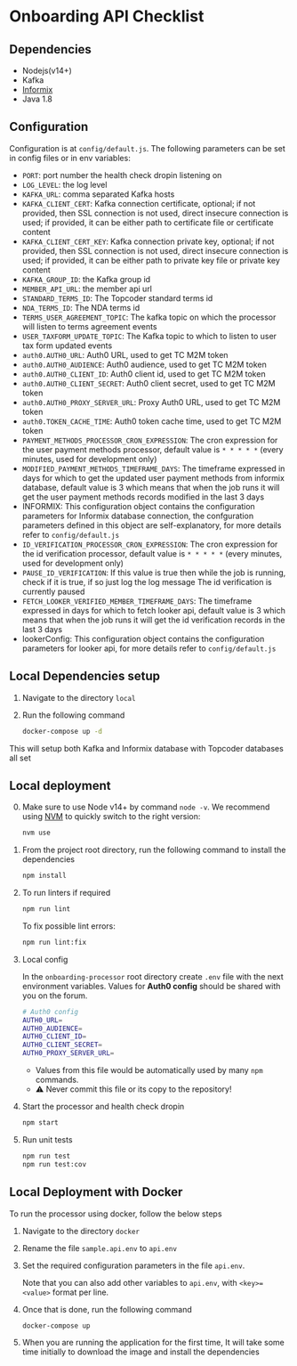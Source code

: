 # Onboarding API Checklist 

## Dependencies

- Nodejs(v14+)
- Kafka
- [Informix](https://www.ibm.com/products/informix)
- Java 1.8

## Configuration

Configuration is at `config/default.js`.
The following parameters can be set in config files or in env variables:

- `PORT`: port number the health check dropin listening on
- `LOG_LEVEL`: the log level
- `KAFKA_URL`: comma separated Kafka hosts
- `KAFKA_CLIENT_CERT`: Kafka connection certificate, optional;
    if not provided, then SSL connection is not used, direct insecure connection is used;
    if provided, it can be either path to certificate file or certificate content
- `KAFKA_CLIENT_CERT_KEY`: Kafka connection private key, optional;
    if not provided, then SSL connection is not used, direct insecure connection is used;
    if provided, it can be either path to private key file or private key content
- `KAFKA_GROUP_ID`: the Kafka group id
- `MEMBER_API_URL`: the member api url
- `STANDARD_TERMS_ID`: The Topcoder standard terms id
- `NDA_TERMS_ID`: The NDA terms id
- `TERMS_USER_AGREEMENT_TOPIC`: The kafka topic on which the processor will listen to terms agreement events
- `USER_TAXFORM_UPDATE_TOPIC`: The Kafka topic to which to listen to user tax form updated events
- `auth0.AUTH0_URL`: Auth0 URL, used to get TC M2M token
- `auth0.AUTH0_AUDIENCE`: Auth0 audience, used to get TC M2M token
- `auth0.AUTH0_CLIENT_ID`: Auth0 client id, used to get TC M2M token
- `auth0.AUTH0_CLIENT_SECRET`: Auth0 client secret, used to get TC M2M token
- `auth0.AUTH0_PROXY_SERVER_URL`: Proxy Auth0 URL, used to get TC M2M token
- `auth0.TOKEN_CACHE_TIME`: Auth0 token cache time, used to get TC M2M token
- `PAYMENT_METHODS_PROCESSOR_CRON_EXPRESSION`: The cron expression for the user payment methods processor, default value is `* * * * *` (every minutes, used for development only)
- `MODIFIED_PAYMENT_METHODS_TIMEFRAME_DAYS`: The timeframe expressed in days for which to get the updated user payment methods from informix database, default value is 3 which means that when the job runs it will get the user payment methods records modified in the last 3 days
- INFORMIX: This configuration object contains the configuration parameters for Informix database connection, the confguration parameters defined in this object are self-explanatory, for more details refer to `config/default.js`
- `ID_VERIFICATION_PROCESSOR_CRON_EXPRESSION`: The cron expression for the id verification processor, default value is `* * * * *` (every minutes, used for development only)
- `PAUSE_ID_VERIFICATION`: If this value is true then while the job is running, check if it is true, if so just log the log message The id verification is currently paused
- `FETCH_LOOKER_VERIFIED_MEMBER_TIMEFRAME_DAYS`: The timeframe expressed in days for which to fetch looker api, default value is 3 which means that when the job runs it will get the id verification records in the last 3 days
- lookerConfig: This configuration object contains the configuration parameters for looker api, for more details refer to `config/default.js`

## Local Dependencies setup

1. Navigate to the directory `local`

2. Run the following command

    ```bash
    docker-compose up -d
    ```
This will setup both Kafka and Informix database with Topcoder databases all set

## Local deployment

0. Make sure to use Node v14+ by command `node -v`. We recommend using [NVM](https://github.com/nvm-sh/nvm) to quickly switch to the right version:

   ```bash
   nvm use
   ```

1. From the project root directory, run the following command to install the dependencies

    ```bash
    npm install
    ```

2. To run linters if required

    ```bash
    npm run lint
    ```

    To fix possible lint errors:

    ```bash
    npm run lint:fix
    ```

3. Local config

   In the `onboarding-processor` root directory create `.env` file with the next environment variables. Values for **Auth0 config** should be shared with you on the forum.<br>

      ```bash
      # Auth0 config
      AUTH0_URL=
      AUTH0_AUDIENCE=
      AUTH0_CLIENT_ID=
      AUTH0_CLIENT_SECRET=
      AUTH0_PROXY_SERVER_URL=
      ```

      - Values from this file would be automatically used by many `npm` commands.
      - ⚠️ Never commit this file or its copy to the repository!

4. Start the processor and health check dropin

    ```bash
    npm start
    ```

5. Run unit tests
    ```bash
    npm run test
    npm run test:cov
    ```

## Local Deployment with Docker

To run the processor using docker, follow the below steps

1. Navigate to the directory `docker`

2. Rename the file `sample.api.env` to `api.env`

3. Set the required configuration parameters in the file `api.env`.

    Note that you can also add other variables to `api.env`, with `<key>=<value>` format per line.

4. Once that is done, run the following command

    ```bash
    docker-compose up
    ```

5. When you are running the application for the first time, It will take some time initially to download the image and install the dependencies
